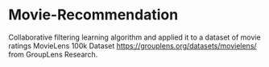# Movie-Recommendation
Collaborative filtering learning algorithm and applied it to a dataset of movie ratings MovieLens 100k Dataset https://grouplens.org/datasets/movielens/ from GroupLens Research.
